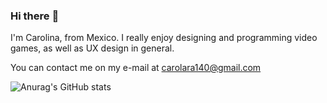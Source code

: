 ### Hi there 	:dizzy:

I'm Carolina, from Mexico. I really enjoy designing and programming video games, as well as UX design in general. 

You can contact me on my e-mail at carolara140@gmail.com

![Anurag's GitHub stats](https://github-readme-stats.vercel.app/api?username=carotopia&theme=midnight-purple&show_icons=true)
